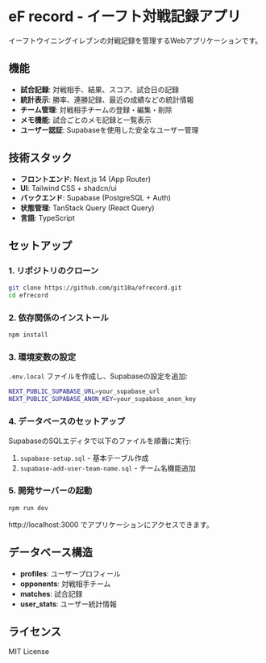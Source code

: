 # eF record - イーフト対戦記録アプリ

イーフトウイニングイレブンの対戦記録を管理するWebアプリケーションです。

## 機能

- **試合記録**: 対戦相手、結果、スコア、試合日の記録
- **統計表示**: 勝率、連勝記録、最近の成績などの統計情報
- **チーム管理**: 対戦相手チームの登録・編集・削除
- **メモ機能**: 試合ごとのメモ記録と一覧表示
- **ユーザー認証**: Supabaseを使用した安全なユーザー管理

## 技術スタック

- **フロントエンド**: Next.js 14 (App Router)
- **UI**: Tailwind CSS + shadcn/ui
- **バックエンド**: Supabase (PostgreSQL + Auth)
- **状態管理**: TanStack Query (React Query)
- **言語**: TypeScript

## セットアップ

### 1. リポジトリのクローン

```bash
git clone https://github.com/git10a/efrecord.git
cd efrecord
```

### 2. 依存関係のインストール

```bash
npm install
```

### 3. 環境変数の設定

`.env.local` ファイルを作成し、Supabaseの設定を追加:

```bash
NEXT_PUBLIC_SUPABASE_URL=your_supabase_url
NEXT_PUBLIC_SUPABASE_ANON_KEY=your_supabase_anon_key
```

### 4. データベースのセットアップ

SupabaseのSQLエディタで以下のファイルを順番に実行:

1. `supabase-setup.sql` - 基本テーブル作成
2. `supabase-add-user-team-name.sql` - チーム名機能追加

### 5. 開発サーバーの起動

```bash
npm run dev
```

http://localhost:3000 でアプリケーションにアクセスできます。

## データベース構造

- **profiles**: ユーザープロフィール
- **opponents**: 対戦相手チーム
- **matches**: 試合記録
- **user_stats**: ユーザー統計情報

## ライセンス

MIT License
